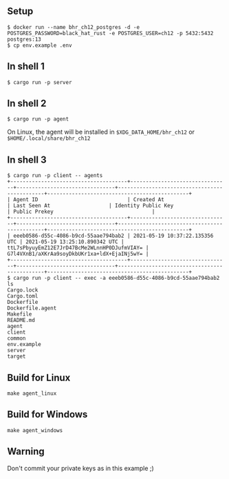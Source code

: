 ## Setup

```shell
$ docker run --name bhr_ch12_postgres -d -e POSTGRES_PASSWORD=black_hat_rust -e POSTGRES_USER=ch12 -p 5432:5432 postgres:13
$ cp env.example .env
```

## In shell 1

```shell
$ cargo run -p server
```

## In shell 2

```shell
$ cargo run -p agent
```

On Linux, the agent will be installed in `$XDG_DATA_HOME/bhr_ch12` or `$HOME/.local/share/bhr_ch12`


## In shell 3

```shell
$ cargo run -p client -- agents
+--------------------------------------+--------------------------------+--------------------------------+----------------------------------------------+----------------------------------------------+
| Agent ID                             | Created At                     | Last Seen At                   | Identity Public Key                          | Public Prekey                                |
+--------------------------------------+--------------------------------+--------------------------------+----------------------------------------------+----------------------------------------------+
| eeeb0586-d55c-4086-b9cd-55aae794bab2 | 2021-05-19 10:37:22.135356 UTC | 2021-05-19 13:25:10.890342 UTC | ttL7sPbyuyEmZ12E7JrD47BcMe2WLnnHP0DJufmVIAY= | G7l4VXnB1/aXKrAa9soyDkbUKr1xa+ldX+EjaINj5wY= |
+--------------------------------------+--------------------------------+--------------------------------+----------------------------------------------+----------------------------------------------+
$ cargo run -p client -- exec -a eeeb0586-d55c-4086-b9cd-55aae794bab2 ls
Cargo.lock
Cargo.toml
Dockerfile
Dockerfile.agent
Makefile
README.md
agent
client
common
env.example
server
target
```

## Build for Linux

```shell
make agent_linux
```

## Build for Windows

```shell
make agent_windows
```

## Warning

Don't commit your private keys as in this example ;)
